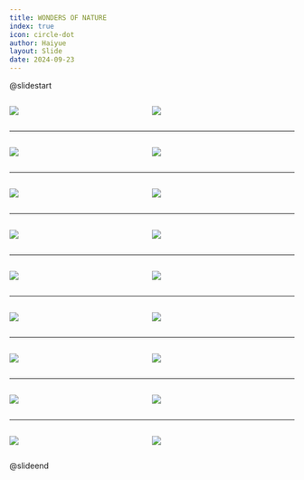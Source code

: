 ```yaml
---
title: WONDERS OF NATURE
index: true
icon: circle-dot
author: Haiyue
layout: Slide
date: 2024-09-23
---
```

 
@slidestart

<div style="display:flex">
<div style="flex:1">

![](https://raw.githubusercontent.com/yclord/reading/refs/heads/master/english/Level-O/WONDERS%20OF%20NATURE/001.webp)
</div>
<div style="flex:1">

![](https://raw.githubusercontent.com/yclord/reading/refs/heads/master/english/Level-O/WONDERS%20OF%20NATURE/002.webp)
</div>
</div>

---

<div style="display:flex">
<div style="flex:1">

![](https://raw.githubusercontent.com/yclord/reading/refs/heads/master/english/Level-O/WONDERS%20OF%20NATURE/003.webp)
</div>
<div style="flex:1">

![](https://raw.githubusercontent.com/yclord/reading/refs/heads/master/english/Level-O/WONDERS%20OF%20NATURE/004.webp)
</div>
</div>

---

<div style="display:flex">
<div style="flex:1">

![](https://raw.githubusercontent.com/yclord/reading/refs/heads/master/english/Level-O/WONDERS%20OF%20NATURE/005.webp)
</div>
<div style="flex:1">

![](https://raw.githubusercontent.com/yclord/reading/refs/heads/master/english/Level-O/WONDERS%20OF%20NATURE/006.webp)
</div>
</div>

---

<div style="display:flex">
<div style="flex:1">

![](https://raw.githubusercontent.com/yclord/reading/refs/heads/master/english/Level-O/WONDERS%20OF%20NATURE/007.webp)
</div>
<div style="flex:1">

![](https://raw.githubusercontent.com/yclord/reading/refs/heads/master/english/Level-O/WONDERS%20OF%20NATURE/008.webp)
</div>
</div>

---

<div style="display:flex">
<div style="flex:1">

![](https://raw.githubusercontent.com/yclord/reading/refs/heads/master/english/Level-O/WONDERS%20OF%20NATURE/009.webp)
</div>
<div style="flex:1">

![](https://raw.githubusercontent.com/yclord/reading/refs/heads/master/english/Level-O/WONDERS%20OF%20NATURE/010.webp)
</div>
</div>

---

<div style="display:flex">
<div style="flex:1">

![](https://raw.githubusercontent.com/yclord/reading/refs/heads/master/english/Level-O/WONDERS%20OF%20NATURE/011.webp)
</div>
<div style="flex:1">

![](https://raw.githubusercontent.com/yclord/reading/refs/heads/master/english/Level-O/WONDERS%20OF%20NATURE/012.webp)
</div>
</div>

---

<div style="display:flex">
<div style="flex:1">

![](https://raw.githubusercontent.com/yclord/reading/refs/heads/master/english/Level-O/WONDERS%20OF%20NATURE/013.webp)
</div>
<div style="flex:1">

![](https://raw.githubusercontent.com/yclord/reading/refs/heads/master/english/Level-O/WONDERS%20OF%20NATURE/014.webp)
</div>
</div>

---

<div style="display:flex">
<div style="flex:1">

![](https://raw.githubusercontent.com/yclord/reading/refs/heads/master/english/Level-O/WONDERS%20OF%20NATURE/015.webp)
</div>
<div style="flex:1">

![](https://raw.githubusercontent.com/yclord/reading/refs/heads/master/english/Level-O/WONDERS%20OF%20NATURE/016.webp)
</div>
</div>

---

<div style="display:flex">
<div style="flex:1">

![](https://raw.githubusercontent.com/yclord/reading/refs/heads/master/english/Level-O/WONDERS%20OF%20NATURE/017.webp)
</div>
<div style="flex:1">

![](https://raw.githubusercontent.com/yclord/reading/refs/heads/master/english/Level-O/WONDERS%20OF%20NATURE/018.webp)
</div>
</div>

@slideend